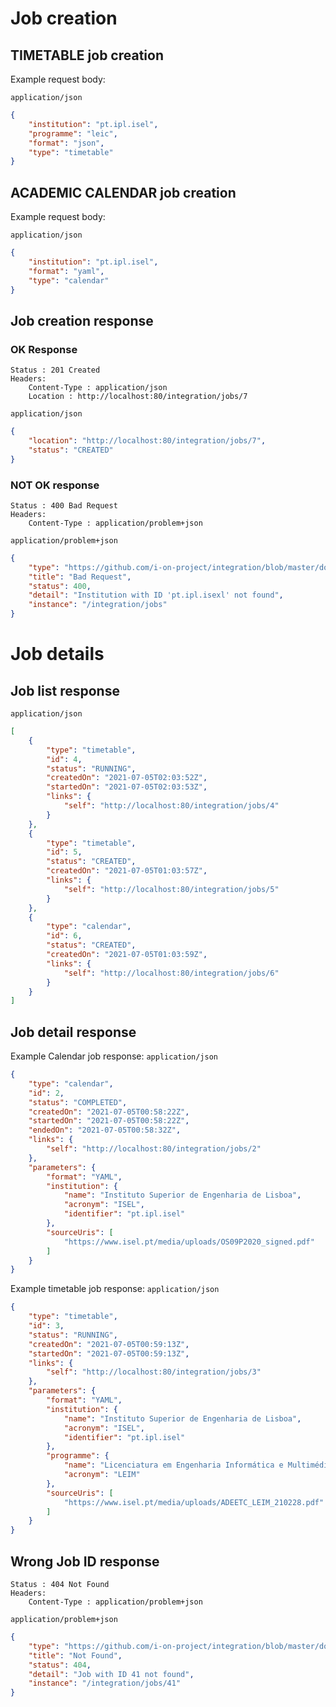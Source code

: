 
# Job creation
## TIMETABLE job creation

Example request body:

`application/json`
```json
{
    "institution": "pt.ipl.isel",
    "programme": "leic",
    "format": "json",
    "type": "timetable"
}
```

## ACADEMIC CALENDAR job creation

Example request body:

`application/json`
```json
{
    "institution": "pt.ipl.isel",
    "format": "yaml",
    "type": "calendar"
}
```

## Job creation response

### OK Response
```http
Status : 201 Created
Headers:
    Content-Type : application/json
    Location : http://localhost:80/integration/jobs/7
```
`application/json`
```json
{
    "location": "http://localhost:80/integration/jobs/7",
    "status": "CREATED"
}
```

### NOT OK response

```http
Status : 400 Bad Request
Headers:
    Content-Type : application/problem+json
```
`application/problem+json`
```json
{
    "type": "https://github.com/i-on-project/integration/blob/master/docs/infrastructure/ArgumentException.md",
    "title": "Bad Request",
    "status": 400,
    "detail": "Institution with ID 'pt.ipl.isexl' not found",
    "instance": "/integration/jobs"
}
```

# Job details

## Job list response
`application/json`
```json
[
    {
        "type": "timetable",
        "id": 4,
        "status": "RUNNING",
        "createdOn": "2021-07-05T02:03:52Z",
        "startedOn": "2021-07-05T02:03:53Z",
        "links": {
            "self": "http://localhost:80/integration/jobs/4"
        }
    },
    {
        "type": "timetable",
        "id": 5,
        "status": "CREATED",
        "createdOn": "2021-07-05T01:03:57Z",
        "links": {
            "self": "http://localhost:80/integration/jobs/5"
        }
    },
    {
        "type": "calendar",
        "id": 6,
        "status": "CREATED",
        "createdOn": "2021-07-05T01:03:59Z",
        "links": {
            "self": "http://localhost:80/integration/jobs/6"
        }
    }
]
```


## Job detail response

Example Calendar job response:
`application/json`
```json
{
    "type": "calendar",
    "id": 2,
    "status": "COMPLETED",
    "createdOn": "2021-07-05T00:58:22Z",
    "startedOn": "2021-07-05T00:58:22Z",
    "endedOn": "2021-07-05T00:58:32Z",
    "links": {
        "self": "http://localhost:80/integration/jobs/2"
    },
    "parameters": {
        "format": "YAML",
        "institution": {
            "name": "Instituto Superior de Engenharia de Lisboa",
            "acronym": "ISEL",
            "identifier": "pt.ipl.isel"
        },
        "sourceUris": [
            "https://www.isel.pt/media/uploads/OS09P2020_signed.pdf"
        ]
    }
}
```

Example timetable job response:
`application/json`
```json
{
    "type": "timetable",
    "id": 3,
    "status": "RUNNING",
    "createdOn": "2021-07-05T00:59:13Z",
    "startedOn": "2021-07-05T00:59:13Z",
    "links": {
        "self": "http://localhost:80/integration/jobs/3"
    },
    "parameters": {
        "format": "YAML",
        "institution": {
            "name": "Instituto Superior de Engenharia de Lisboa",
            "acronym": "ISEL",
            "identifier": "pt.ipl.isel"
        },
        "programme": {
            "name": "Licenciatura em Engenharia Informática e Multimédia",
            "acronym": "LEIM"
        },
        "sourceUris": [
            "https://www.isel.pt/media/uploads/ADEETC_LEIM_210228.pdf"
        ]
    }
}
```

## Wrong Job ID response
```http
Status : 404 Not Found
Headers:
    Content-Type : application/problem+json
```
`application/problem+json`
```json
{
    "type": "https://github.com/i-on-project/integration/blob/master/docs/infrastructure/JobNotFoundException.md",
    "title": "Not Found",
    "status": 404,
    "detail": "Job with ID 41 not found",
    "instance": "/integration/jobs/41"
}
```

